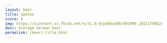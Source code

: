 ```yaml
---
layout: beer
title: Spaten
score: 5
img: https://scontent.xx.fbcdn.net/v/t1.0-0/p480x480/602999_10151798820463745_26311115_n.jpg?oh=ddb7cdf9b0a0724d1a1e5cc8e5d69ec6&oe=58CBCA69
desc: Average German beer
permalink: /beer/:title.html
---
```

